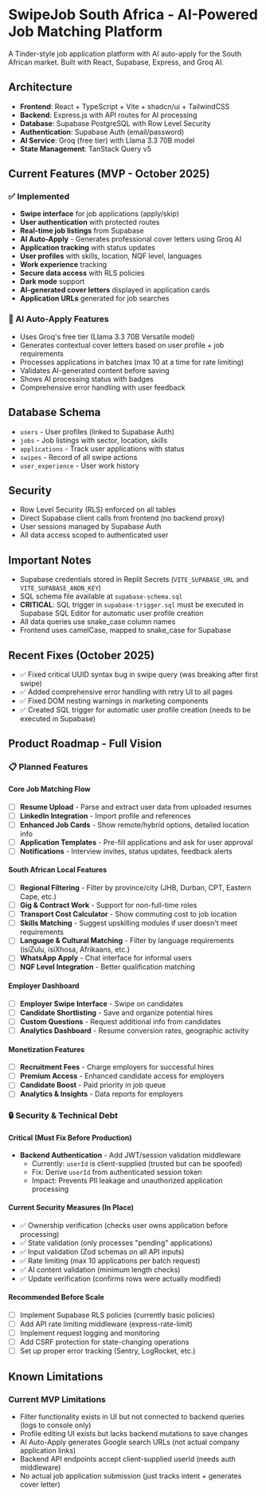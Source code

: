 # SwipeJob South Africa - AI-Powered Job Matching Platform

A Tinder-style job application platform with AI auto-apply for the South African market. Built with React, Supabase, Express, and Groq AI.

## Architecture

- **Frontend**: React + TypeScript + Vite + shadcn/ui + TailwindCSS
- **Backend**: Express.js with API routes for AI processing
- **Database**: Supabase PostgreSQL with Row Level Security
- **Authentication**: Supabase Auth (email/password)
- **AI Service**: Groq (free tier) with Llama 3.3 70B model
- **State Management**: TanStack Query v5

## Current Features (MVP - October 2025)

### ✅ Implemented
- **Swipe interface** for job applications (apply/skip)
- **User authentication** with protected routes
- **Real-time job listings** from Supabase
- **AI Auto-Apply** - Generates professional cover letters using Groq AI
- **Application tracking** with status updates
- **User profiles** with skills, location, NQF level, languages
- **Work experience** tracking
- **Secure data access** with RLS policies
- **Dark mode** support
- **AI-generated cover letters** displayed in application cards
- **Application URLs** generated for job searches

### 🔧 AI Auto-Apply Features
- Uses Groq's free tier (Llama 3.3 70B Versatile model)
- Generates contextual cover letters based on user profile + job requirements
- Processes applications in batches (max 10 at a time for rate limiting)
- Validates AI-generated content before saving
- Shows AI processing status with badges
- Comprehensive error handling with user feedback

## Database Schema

- `users` - User profiles (linked to Supabase Auth)
- `jobs` - Job listings with sector, location, skills
- `applications` - Track user applications with status
- `swipes` - Record of all swipe actions
- `user_experience` - User work history

## Security

- Row Level Security (RLS) enforced on all tables
- Direct Supabase client calls from frontend (no backend proxy)
- User sessions managed by Supabase Auth
- All data access scoped to authenticated user

## Important Notes

- Supabase credentials stored in Replit Secrets (`VITE_SUPABASE_URL` and `VITE_SUPABASE_ANON_KEY`)
- SQL schema file available at `supabase-schema.sql`
- **CRITICAL**: SQL trigger in `supabase-trigger.sql` must be executed in Supabase SQL Editor for automatic user profile creation
- All data queries use snake_case column names
- Frontend uses camelCase, mapped to snake_case for Supabase

## Recent Fixes (October 2025)

- ✅ Fixed critical UUID syntax bug in swipe query (was breaking after first swipe)
- ✅ Added comprehensive error handling with retry UI to all pages
- ✅ Fixed DOM nesting warnings in marketing components
- ✅ Created SQL trigger for automatic user profile creation (needs to be executed in Supabase)

## Product Roadmap - Full Vision

### 📋 Planned Features

#### Core Job Matching Flow
- [ ] **Resume Upload** - Parse and extract user data from uploaded resumes
- [ ] **LinkedIn Integration** - Import profile and references
- [ ] **Enhanced Job Cards** - Show remote/hybrid options, detailed location info
- [ ] **Application Templates** - Pre-fill applications and ask for user approval
- [ ] **Notifications** - Interview invites, status updates, feedback alerts

#### South African Local Features
- [ ] **Regional Filtering** - Filter by province/city (JHB, Durban, CPT, Eastern Cape, etc.)
- [ ] **Gig & Contract Work** - Support for non-full-time roles
- [ ] **Transport Cost Calculator** - Show commuting cost to job location
- [ ] **Skills Matching** - Suggest upskilling modules if user doesn't meet requirements
- [ ] **Language & Cultural Matching** - Filter by language requirements (isiZulu, isiXhosa, Afrikaans, etc.)
- [ ] **WhatsApp Apply** - Chat interface for informal users
- [ ] **NQF Level Integration** - Better qualification matching

#### Employer Dashboard
- [ ] **Employer Swipe Interface** - Swipe on candidates
- [ ] **Candidate Shortlisting** - Save and organize potential hires
- [ ] **Custom Questions** - Request additional info from candidates
- [ ] **Analytics Dashboard** - Resume conversion rates, geographic activity

#### Monetization Features
- [ ] **Recruitment Fees** - Charge employers for successful hires
- [ ] **Premium Access** - Enhanced candidate access for employers
- [ ] **Candidate Boost** - Paid priority in job queue
- [ ] **Analytics & Insights** - Data reports for employers

### 🔒 Security & Technical Debt

#### Critical (Must Fix Before Production)
- **Backend Authentication** - Add JWT/session validation middleware
  - Currently: `userId` is client-supplied (trusted but can be spoofed)
  - Fix: Derive `userId` from authenticated session token
  - Impact: Prevents PII leakage and unauthorized application processing
  
#### Current Security Measures (In Place)
- ✅ Ownership verification (checks user owns application before processing)
- ✅ State validation (only processes "pending" applications)
- ✅ Input validation (Zod schemas on all API inputs)
- ✅ Rate limiting (max 10 applications per batch request)
- ✅ AI content validation (minimum length checks)
- ✅ Update verification (confirms rows were actually modified)

#### Recommended Before Scale
- [ ] Implement Supabase RLS policies (currently basic policies)
- [ ] Add API rate limiting middleware (express-rate-limit)
- [ ] Implement request logging and monitoring
- [ ] Add CSRF protection for state-changing operations
- [ ] Set up proper error tracking (Sentry, LogRocket, etc.)

## Known Limitations

### Current MVP Limitations
- Filter functionality exists in UI but not connected to backend queries (logs to console only)
- Profile editing UI exists but lacks backend mutations to save changes
- AI Auto-Apply generates Google search URLs (not actual company application links)
- Backend API endpoints accept client-supplied userId (needs auth middleware)
- No actual job application submission (just tracks intent + generates cover letter)
